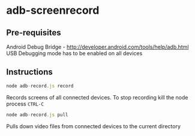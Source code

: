 # adb-screenrecord

## Pre-requisites
Android Debug Bridge - http://developer.android.com/tools/help/adb.html  
USB Debugging mode has to be enabled on all devices

## Instructions

```javascript
node adb-record.js record
```
Records screens of all connected devices. To stop recording kill the node process ```CTRL-C```

```javascript
node adb-record.js pull
```
Pulls down video files from connected devices to the current directory
